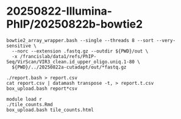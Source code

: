 
#	20250822-Illumina-PhIP/20250822b-bowtie2



```
bowtie2_array_wrapper.bash --single --threads 8 --sort --very-sensitive \
  --norc --extension .fastq.gz --outdir ${PWD}/out \
  -x /francislab/data1/refs/PhIP-Seq/VirScan/VIR3_clean.id_upper_oligo.uniq.1-80 \
  ${PWD}/../20250822a-cutadapt/out/*fastq.gz
```


```
./report.bash > report.csv
cat report.csv | datamash transpose -t, > report.t.csv
box_upload.bash report*csv
```


```
module load r
./tile_counts.Rmd
box_upload.bash tile_counts.html 
```

